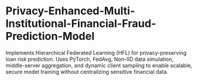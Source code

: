 # Privacy-Enhanced-Multi-Institutional-Financial-Fraud-Prediction-Model
Implements Hierarchical Federated Learning (HFL) for privacy-preserving loan risk prediction. Uses PyTorch, FedAvg, Non-IID data simulation, middle-server aggregation, and dynamic client sampling to enable scalable, secure model training without centralizing sensitive financial data.
